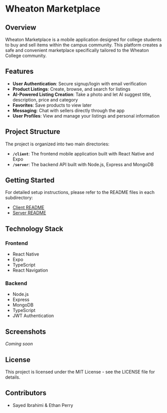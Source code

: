 # Wheaton Marketplace

## Overview

Wheaton Marketplace is a mobile application designed for college students to buy and sell items within the campus community. This platform creates a safe and convenient marketplace specifically tailored to the Wheaton College community.

## Features

- **User Authentication**: Secure signup/login with email verification
- **Product Listings**: Create, browse, and search for listings
- **AI-Powered Listing Creation**: Take a photo and let AI suggest title, description, price and category
- **Favorites**: Save products to view later
- **Messaging**: Chat with sellers directly through the app
- **User Profiles**: View and manage your listings and personal information

## Project Structure

The project is organized into two main directories:

- **`/client`**: The frontend mobile application built with React Native and Expo
- **`/server`**: The backend API built with Node.js, Express and MongoDB

## Getting Started

For detailed setup instructions, please refer to the README files in each subdirectory:

- [Client README](/client/README.md)
- [Server README](/server/README.md)

## Technology Stack

### Frontend

- React Native
- Expo
- TypeScript
- React Navigation

### Backend

- Node.js
- Express
- MongoDB
- TypeScript
- JWT Authentication

## Screenshots

_Coming soon_

## License

This project is licensed under the MIT License - see the LICENSE file for details.

## Contributors

- Sayed Ibrahimi & Ethan Perry
